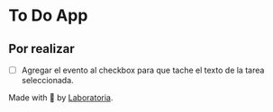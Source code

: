 # To Do App

## Por realizar

- [ ] Agregar el evento al checkbox para que tache el texto de la tarea seleccionada.

Made with :heartbeat: by [Laboratoria](http://www.laboratoria.la).
